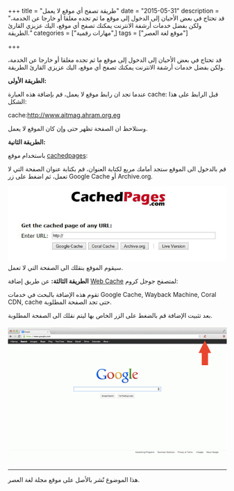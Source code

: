 +++
title = "طريقة تصفح أي موقع لا يعمل"
date = "2015-05-31"
description = "قد تحتاج في بعض الأحيان إلى الدخول إلى موقع ما ثم تجده مغلقا أو خارجا عن الخدمة، ولكن بفضل خدمات أرشفة الانترنت يمكنك تصفح أي موقع، اليك عزيزي القارئ الطريقة."
categories = ["مهارات رقمية",]
tags = ["موقع لغة العصر"]

+++

قد تحتاج في بعض الأحيان إلى الدخول إلى موقع ما ثم تجده مغلقا أو خارجا عن الخدمة، ولكن بفضل خدمات أرشفة الانترنت يمكنك تصفح أي موقع، اليك عزيزي القارئ الطريقة.

**الطريقة الأولى:**

عندما تجد ان رابط موقع لا يعمل، قم بإضافة هذه العبارة cache: قبل الرابط على هذا الشكل:

cache:http://www.aitmag.ahram.org.eg

وستلاحظ ان الصفحة تظهر حتى وإن كان الموقع لا يعمل.

**الطريقة الثانية:**

باستخدام موقع [cachedpages](http://www.cachedpages.com/):

قم بالدخول الى الموقع ستجد أمامك مربع لكتابة العنوان، قم بكتابة عنوان الصفحة التي لا تعمل، ثم اضغط على زر Google Cache أو Archive.org.

![](thumbnail-2015-635686738933783800-378.jpg "2")
سيقوم الموقع بنقلك الى الصفحة التي لا تعمل.

**الطريقة الثالثة:**
عن طريق إضافة [Web Cache](https://chrome.google.com/webstore/detail/webcache/cmmlgikpahieigpcclckfmhnchdlfnjd) لمتصفح جوجل كروم:

تقوم هذه الإضافة بالبحث في خدمات Google Cache, Wayback Machine, Coral CDN, cache حتى تجد الصفحة المطلوبة.

بعد تثبيت الإضافة قم بالضغط على الزر الخاص بها ليتم نقلك الى الصفحة المطلوبة.

![](images/2015-635686739036596300-659.gif "3")

---
هذا الموضوع نٌشر باﻷصل على موقع مجلة لغة العصر.